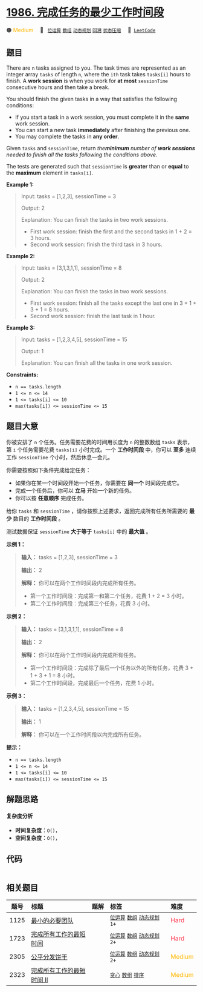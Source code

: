 # [1986. 完成任务的最少工作时间段](https://leetcode.com/problems/minimum-number-of-work-sessions-to-finish-the-tasks)

🟠 <font color=#ffb800>Medium</font>&emsp; 🔖&ensp; [`位运算`](/outline/tag/bit-manipulation.md) [`数组`](/outline/tag/array.md) [`动态规划`](/outline/tag/dynamic-programming.md) [`回溯`](/outline/tag/backtracking.md) [`状态压缩`](/outline/tag/bitmask.md)&emsp; 🔗&ensp;[`LeetCode`](https://leetcode.com/problems/minimum-number-of-work-sessions-to-finish-the-tasks)

## 题目

There are `n` tasks assigned to you. The task times are represented as an
integer array `tasks` of length `n`, where the `ith` task takes `tasks[i]`
hours to finish. A **work session** is when you work for **at most**
`sessionTime` consecutive hours and then take a break.

You should finish the given tasks in a way that satisfies the following
conditions:

  * If you start a task in a work session, you must complete it in the **same** work session.
  * You can start a new task **immediately** after finishing the previous one.
  * You may complete the tasks in **any order**.

Given `tasks` and `sessionTime`, return _the**minimum** number of **work
sessions** needed to finish all the tasks following the conditions above._

The tests are generated such that `sessionTime` is **greater** than or
**equal** to the **maximum** element in `tasks[i]`.



**Example 1:**

> Input: tasks = [1,2,3], sessionTime = 3
> 
> Output: 2
> 
> Explanation: You can finish the tasks in two work sessions.
> - First work session: finish the first and the second tasks in 1 + 2 = 3 hours.
> - Second work session: finish the third task in 3 hours.

**Example 2:**

> Input: tasks = [3,1,3,1,1], sessionTime = 8
> 
> Output: 2
> 
> Explanation: You can finish the tasks in two work sessions.
> - First work session: finish all the tasks except the last one in 3 + 1 + 3 + 1 = 8 hours.
> - Second work session: finish the last task in 1 hour.

**Example 3:**

> Input: tasks = [1,2,3,4,5], sessionTime = 15
> 
> Output: 1
> 
> Explanation: You can finish all the tasks in one work session.

**Constraints:**

  * `n == tasks.length`
  * `1 <= n <= 14`
  * `1 <= tasks[i] <= 10`
  * `max(tasks[i]) <= sessionTime <= 15`


## 题目大意

你被安排了 `n` 个任务。任务需要花费的时间用长度为 `n` 的整数数组 `tasks` 表示，第 `i` 个任务需要花费 `tasks[i]`
小时完成。一个 **工作时间段**  中，你可以 **至多**  连续工作 `sessionTime` 个小时，然后休息一会儿。

你需要按照如下条件完成给定任务：

  * 如果你在某一个时间段开始一个任务，你需要在 **同一个**  时间段完成它。
  * 完成一个任务后，你可以 **立马**  开始一个新的任务。
  * 你可以按 **任意顺序**  完成任务。

给你 `tasks` 和 `sessionTime` ，请你按照上述要求，返回完成所有任务所需要的 **最少**  数目的 **工作时间段**  。

测试数据保证 `sessionTime` **大于等于**  `tasks[i]` 中的 **最大值**  。



**示例 1：**

> 
> 
> 
> 
> 
> **输入：** tasks = [1,2,3], sessionTime = 3
> 
> **输出：** 2
> 
> **解释：** 你可以在两个工作时间段内完成所有任务。
> - 第一个工作时间段：完成第一和第二个任务，花费 1 + 2 = 3 小时。
> - 第二个工作时间段：完成第三个任务，花费 3 小时。
> 
> 

**示例 2：**

> 
> 
> 
> 
> 
> **输入：** tasks = [3,1,3,1,1], sessionTime = 8
> 
> **输出：** 2
> 
> **解释：** 你可以在两个工作时间段内完成所有任务。
> - 第一个工作时间段：完成除了最后一个任务以外的所有任务，花费 3 + 1 + 3 + 1 = 8 小时。
> - 第二个工作时间段，完成最后一个任务，花费 1 小时。
> 
> 

**示例 3：**

> 
> 
> 
> 
> 
> **输入：** tasks = [1,2,3,4,5], sessionTime = 15
> 
> **输出：** 1
> 
> **解释：** 你可以在一个工作时间段以内完成所有任务。
> 
> 



**提示：**

  * `n == tasks.length`
  * `1 <= n <= 14`
  * `1 <= tasks[i] <= 10`
  * `max(tasks[i]) <= sessionTime <= 15`


## 解题思路

#### 复杂度分析

- **时间复杂度**：`O()`，
- **空间复杂度**：`O()`，

## 代码

```javascript

```

## 相关题目

<!-- prettier-ignore -->
| 题号 | 标题 | 题解 | 标签 | 难度 |
| :------: | :------ | :------: | :------ | :------ |
| 1125 | [最小的必要团队](https://leetcode.com/problems/smallest-sufficient-team) |  |  [`位运算`](/outline/tag/bit-manipulation.md) [`数组`](/outline/tag/array.md) [`动态规划`](/outline/tag/dynamic-programming.md) `1+` | <font color=#ff334b>Hard</font> |
| 1723 | [完成所有工作的最短时间](https://leetcode.com/problems/find-minimum-time-to-finish-all-jobs) |  |  [`位运算`](/outline/tag/bit-manipulation.md) [`数组`](/outline/tag/array.md) [`动态规划`](/outline/tag/dynamic-programming.md) `2+` | <font color=#ff334b>Hard</font> |
| 2305 | [公平分发饼干](https://leetcode.com/problems/fair-distribution-of-cookies) |  |  [`位运算`](/outline/tag/bit-manipulation.md) [`数组`](/outline/tag/array.md) [`动态规划`](/outline/tag/dynamic-programming.md) `2+` | <font color=#ffb800>Medium</font> |
| 2323 | [完成所有工作的最短时间 II](https://leetcode.com/problems/find-minimum-time-to-finish-all-jobs-ii) |  |  [`贪心`](/outline/tag/greedy.md) [`数组`](/outline/tag/array.md) [`排序`](/outline/tag/sorting.md) | <font color=#ffb800>Medium</font> |

<style>
.blue {
    background-color: #096dd9;
    padding: 0.25rem 0.5rem;
    margin: 0;
    font-size: 0.85em;
    border-radius: 3px;
    color: white;
    font-weight: 500;
}
table th:first-of-type { width: 10%; }
table th:nth-of-type(2) { width: 35%; }
table th:nth-of-type(3) { width: 10%; }
table th:nth-of-type(4) { width: 35%; }
table th:nth-of-type(5) { width: 10%; }
</style>
